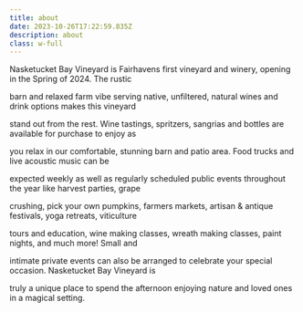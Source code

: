 ```yaml
---
title: about
date: 2023-10-26T17:22:59.835Z
description: about
class: w-full
---
```

Nasketucket Bay Vineyard is Fairhavens first vineyard and winery, opening in the Spring of 2024. The rustic

barn and relaxed farm vibe serving native, unfiltered, natural wines and drink options makes this vineyard

stand out from the rest. Wine tastings, spritzers, sangrias and bottles are available for purchase to enjoy as

you relax in our comfortable, stunning barn and patio area. Food trucks and live acoustic music can be

expected weekly as well as regularly scheduled public events throughout the year like harvest parties, grape

crushing, pick your own pumpkins, farmers markets, artisan & antique festivals, yoga retreats, viticulture

tours and education, wine making classes, wreath making classes, paint nights, and much more! Small and

intimate private events can also be arranged to celebrate your special occasion. Nasketucket Bay Vineyard is

truly a unique place to spend the afternoon enjoying nature and loved ones in a magical setting.